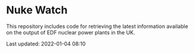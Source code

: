 # Nuke Watch

This repository includes code for retrieving the latest information available on the output of EDF nuclear power plants in the UK.

Last updated: 2022-01-04 08:10